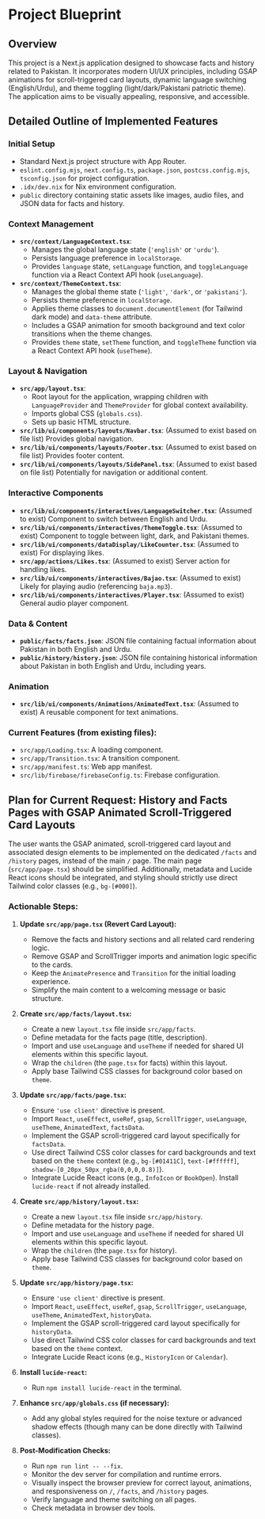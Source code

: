 # Project Blueprint

## Overview
This project is a Next.js application designed to showcase facts and history related to Pakistan. It incorporates modern UI/UX principles, including GSAP animations for scroll-triggered card layouts, dynamic language switching (English/Urdu), and theme toggling (light/dark/Pakistani patriotic theme). The application aims to be visually appealing, responsive, and accessible.

## Detailed Outline of Implemented Features

### Initial Setup
*   Standard Next.js project structure with App Router.
*   `eslint.config.mjs`, `next.config.ts`, `package.json`, `postcss.config.mjs`, `tsconfig.json` for project configuration.
*   `.idx/dev.nix` for Nix environment configuration.
*   `public` directory containing static assets like images, audio files, and JSON data for facts and history.

### Context Management
*   **`src/context/LanguageContext.tsx`**:
    *   Manages the global language state (`'english'` or `'urdu'`).
    *   Persists language preference in `localStorage`.
    *   Provides `language` state, `setLanguage` function, and `toggleLanguage` function via a React Context API hook (`useLanguage`).
*   **`src/context/ThemeContext.tsx`**:
    *   Manages the global theme state (`'light'`, `'dark'`, or `'pakistani'`).
    *   Persists theme preference in `localStorage`.
    *   Applies theme classes to `document.documentElement` (for Tailwind dark mode) and `data-theme` attribute.
    *   Includes a GSAP animation for smooth background and text color transitions when the theme changes.
    *   Provides `theme` state, `setTheme` function, and `toggleTheme` function via a React Context API hook (`useTheme`).

### Layout & Navigation
*   **`src/app/layout.tsx`**:
    *   Root layout for the application, wrapping children with `LanguageProvider` and `ThemeProvider` for global context availability.
    *   Imports global CSS (`globals.css`).
    *   Sets up basic HTML structure.
*   **`src/lib/ui/components/layouts/Navbar.tsx`**: (Assumed to exist based on file list) Provides global navigation.
*   **`src/lib/ui/components/layouts/Footer.tsx`**: (Assumed to exist based on file list) Provides footer content.
*   **`src/lib/ui/components/layouts/SidePanel.tsx`**: (Assumed to exist based on file list) Potentially for navigation or additional content.

### Interactive Components
*   **`src/lib/ui/components/interactives/LanguageSwitcher.tsx`**: (Assumed to exist) Component to switch between English and Urdu.
*   **`src/lib/ui/components/interactives/ThemeToggle.tsx`**: (Assumed to exist) Component to toggle between light, dark, and Pakistani themes.
*   **`src/lib/ui/components/dataDisplay/LikeCounter.tsx`**: (Assumed to exist) For displaying likes.
*   **`src/app/actions/Likes.tsx`**: (Assumed to exist) Server action for handling likes.
*   **`src/lib/ui/components/interactives/Bajao.tsx`**: (Assumed to exist) Likely for playing audio (referencing `baja.mp3`).
*   **`src/lib/ui/components/interactives/Player.tsx`**: (Assumed to exist) General audio player component.

### Data & Content
*   **`public/facts/facts.json`**: JSON file containing factual information about Pakistan in both English and Urdu.
*   **`public/history/history.json`**: JSON file containing historical information about Pakistan in both English and Urdu, including years.

### Animation
*   **`src/lib/ui/components/Animations/AnimatedText.tsx`**: (Assumed to exist) A reusable component for text animations.

### Current Features (from existing files):
*   `src/app/Loading.tsx`: A loading component.
*   `src/app/Transition.tsx`: A transition component.
*   `src/app/manifest.ts`: Web app manifest.
*   `src/lib/firebase/firebaseConfig.ts`: Firebase configuration.

## Plan for Current Request: History and Facts Pages with GSAP Animated Scroll-Triggered Card Layouts

The user wants the GSAP animated, scroll-triggered card layout and associated design elements to be implemented on the dedicated `/facts` and `/history` pages, instead of the main `/` page. The main page (`src/app/page.tsx`) should be simplified. Additionally, metadata and Lucide React icons should be integrated, and styling should strictly use direct Tailwind color classes (e.g., `bg-[#000]`).

### Actionable Steps:

1.  **Update `src/app/page.tsx` (Revert Card Layout):**
    *   Remove the facts and history sections and all related card rendering logic.
    *   Remove GSAP and ScrollTrigger imports and animation logic specific to the cards.
    *   Keep the `AnimatePresence` and `Transition` for the initial loading experience.
    *   Simplify the main content to a welcoming message or basic structure.

2.  **Create `src/app/facts/layout.tsx`:**
    *   Create a new `layout.tsx` file inside `src/app/facts`.
    *   Define metadata for the facts page (title, description).
    *   Import and use `useLanguage` and `useTheme` if needed for shared UI elements within this specific layout.
    *   Wrap the `children` (the `page.tsx` for facts) within this layout.
    *   Apply base Tailwind CSS classes for background color based on `theme`.

3.  **Update `src/app/facts/page.tsx`:**
    *   Ensure `'use client'` directive is present.
    *   Import `React`, `useEffect`, `useRef`, `gsap`, `ScrollTrigger`, `useLanguage`, `useTheme`, `AnimatedText`, `factsData`.
    *   Implement the GSAP scroll-triggered card layout specifically for `factsData`.
    *   Use direct Tailwind CSS color classes for card backgrounds and text based on the `theme` context (e.g., `bg-[#01411C]`, `text-[#ffffff]`, `shadow-[0_20px_50px_rgba(0,0,0,0.8)]`).
    *   Integrate Lucide React icons (e.g., `InfoIcon` or `BookOpen`). Install `lucide-react` if not already installed.

4.  **Create `src/app/history/layout.tsx`:**
    *   Create a new `layout.tsx` file inside `src/app/history`.
    *   Define metadata for the history page.
    *   Import and use `useLanguage` and `useTheme` if needed for shared UI elements within this specific layout.
    *   Wrap the `children` (the `page.tsx` for history).
    *   Apply base Tailwind CSS classes for background color based on `theme`.

5.  **Update `src/app/history/page.tsx`:**
    *   Ensure `'use client'` directive is present.
    *   Import `React`, `useEffect`, `useRef`, `gsap`, `ScrollTrigger`, `useLanguage`, `useTheme`, `AnimatedText`, `historyData`.
    *   Implement the GSAP scroll-triggered card layout specifically for `historyData`.
    *   Use direct Tailwind CSS color classes for card backgrounds and text based on the `theme` context.
    *   Integrate Lucide React icons (e.g., `HistoryIcon` or `Calendar`).

6.  **Install `lucide-react`:**
    *   Run `npm install lucide-react` in the terminal.

7.  **Enhance `src/app/globals.css` (if necessary):**
    *   Add any global styles required for the noise texture or advanced shadow effects (though many can be done directly with Tailwind classes).

8.  **Post-Modification Checks:**
    *   Run `npm run lint -- --fix`.
    *   Monitor the dev server for compilation and runtime errors.
    *   Visually inspect the browser preview for correct layout, animations, and responsiveness on `/`, `/facts`, and `/history` pages.
    *   Verify language and theme switching on all pages.
    *   Check metadata in browser dev tools.